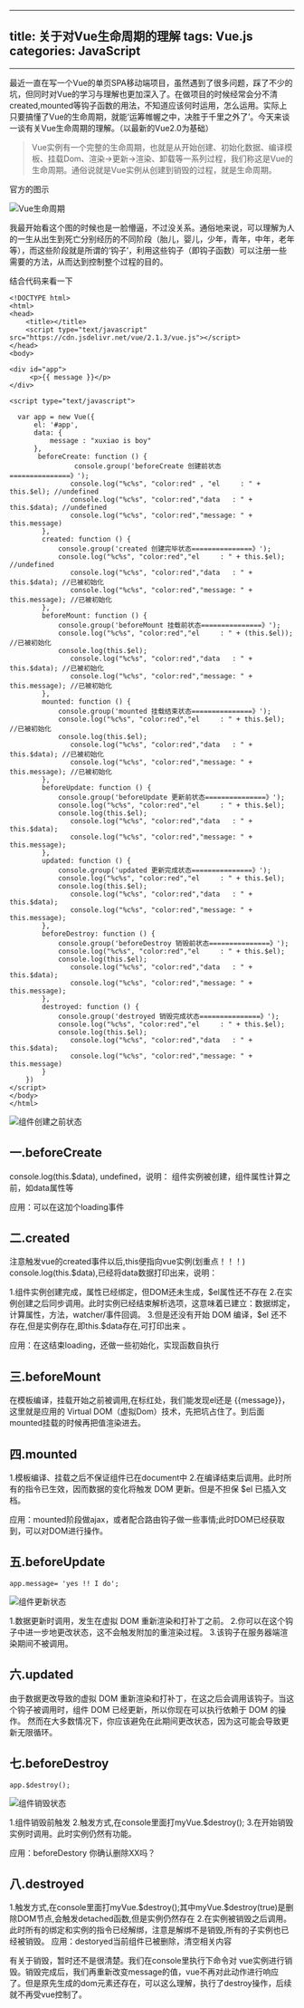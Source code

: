 ﻿
---
title: 关于对Vue生命周期的理解
tags: Vue.js
categories: JavaScript
---



----------


最近一直在写一个Vue的单页SPA移动端项目，虽然遇到了很多问题，踩了不少的坑，但同时对Vue的学习与理解也更加深入了。在做项目的时候经常会分不清 created,mounted等钩子函数的用法，不知道应该何时运用，怎么运用。实际上只要搞懂了Vue的生命周期，就能‘运筹帷幄之中，决胜于千里之外了’。今天来谈一谈有关Vue生命周期的理解。<!--more-->（以最新的Vue2.0为基础）

> Vue实例有一个完整的生命周期，也就是从开始创建、初始化数据、编译模板、挂载Dom、渲染→更新→渲染、卸载等一系列过程，我们称这是Vue的生命周期。通俗说就是Vue实例从创建到销毁的过程，就是生命周期。

官方的图示

![Vue生命周期](https://cn.vuejs.org/images/lifecycle.png)

我最开始看这个图的时候也是一脸懵逼，不过没关系。通俗地来说，可以理解为人的一生从出生到死亡分别经历的不同阶段（胎儿，婴儿，少年，青年，中年，老年等），而这些阶段就是所谓的‘钩子’，利用这些钩子（即钩子函数）可以注册一些需要的方法，从而达到控制整个过程的目的。

结合代码来看一下

```
<!DOCTYPE html>
<html>
<head>
    <title></title>
    <script type="text/javascript" src="https://cdn.jsdelivr.net/vue/2.1.3/vue.js"></script>
</head>
<body>

<div id="app">
     <p>{{ message }}</p>
</div>

<script type="text/javascript">
    
  var app = new Vue({
      el: '#app',
      data: {
          message : "xuxiao is boy" 
      },
       beforeCreate: function () {
                console.group('beforeCreate 创建前状态===============》');
               console.log("%c%s", "color:red" , "el     : " + this.$el); //undefined
               console.log("%c%s", "color:red","data   : " + this.$data); //undefined 
               console.log("%c%s", "color:red","message: " + this.message)  
        },
        created: function () {
            console.group('created 创建完毕状态===============》');
            console.log("%c%s", "color:red","el     : " + this.$el); //undefined
               console.log("%c%s", "color:red","data   : " + this.$data); //已被初始化 
               console.log("%c%s", "color:red","message: " + this.message); //已被初始化
        },
        beforeMount: function () {
            console.group('beforeMount 挂载前状态===============》');
            console.log("%c%s", "color:red","el     : " + (this.$el)); //已被初始化
            console.log(this.$el);
               console.log("%c%s", "color:red","data   : " + this.$data); //已被初始化  
               console.log("%c%s", "color:red","message: " + this.message); //已被初始化  
        },
        mounted: function () {
            console.group('mounted 挂载结束状态===============》');
            console.log("%c%s", "color:red","el     : " + this.$el); //已被初始化
            console.log(this.$el);    
               console.log("%c%s", "color:red","data   : " + this.$data); //已被初始化
               console.log("%c%s", "color:red","message: " + this.message); //已被初始化 
        },
        beforeUpdate: function () {
            console.group('beforeUpdate 更新前状态===============》');
            console.log("%c%s", "color:red","el     : " + this.$el);
            console.log(this.$el);   
               console.log("%c%s", "color:red","data   : " + this.$data); 
               console.log("%c%s", "color:red","message: " + this.message); 
        },
        updated: function () {
            console.group('updated 更新完成状态===============》');
            console.log("%c%s", "color:red","el     : " + this.$el);
            console.log(this.$el); 
               console.log("%c%s", "color:red","data   : " + this.$data); 
               console.log("%c%s", "color:red","message: " + this.message); 
        },
        beforeDestroy: function () {
            console.group('beforeDestroy 销毁前状态===============》');
            console.log("%c%s", "color:red","el     : " + this.$el);
            console.log(this.$el);    
               console.log("%c%s", "color:red","data   : " + this.$data); 
               console.log("%c%s", "color:red","message: " + this.message); 
        },
        destroyed: function () {
            console.group('destroyed 销毁完成状态===============》');
            console.log("%c%s", "color:red","el     : " + this.$el);
            console.log(this.$el);  
               console.log("%c%s", "color:red","data   : " + this.$data); 
               console.log("%c%s", "color:red","message: " + this.message)
        }
    })
</script>
</body>
</html>
```
![组件创建之前状态](https://sfault-image.b0.upaiyun.com/130/248/1302481017-586cddaf83195)
## 一.beforeCreate 
console.log(this.\$data), undefined，说明：
组件实例被创建，组件属性计算之前，如data属性等

应用：可以在这加个loading事件 

## 二.created
注意触发vue的created事件以后,this便指向vue实例(划重点！！！)
console.log(this.\$data),已经将data数据打印出来，说明：

1.组件实例创建完成，属性已经绑定，但DOM还未生成，\$el属性还不存在
2.在实例创建之后同步调用。此时实例已经结束解析选项，这意味着已建立：数据绑定，计算属性，方法，watcher/事件回调。
3.但是还没有开始 DOM 编译，$el 还不存在,但是实例存在,即this.\$data存在,可打印出来 。

应用：在这结束loading，还做一些初始化，实现函数自执行 
## 三.beforeMount
在模板编译，挂载开始之前被调用,在标红处，我们能发现el还是 {{message}}，这里就是应用的 Virtual DOM（虚拟Dom）技术，先把坑占住了。到后面mounted挂载的时候再把值渲染进去。
## 四.mounted
1.模板编译、挂载之后不保证组件已在document中
2.在编译结束后调用。此时所有的指令已生效，因而数据的变化将触发 DOM 更新。但是不担保 $el 已插入文档。

应用：mounted阶段做ajax，或者配合路由钩子做一些事情;此时DOM已经获取到，可以对DOM进行操作。

## 五.beforeUpdate
```
app.message= 'yes !! I do';
```
![组件更新状态](https://sfault-image.b0.upaiyun.com/970/506/970506402-586cdf5fb1fe1)

1.数据更新时调用，发生在虚拟 DOM 重新渲染和打补丁之前。
2.你可以在这个钩子中进一步地更改状态，这不会触发附加的重渲染过程。
3.该钩子在服务器端渲染期间不被调用。

## 六.updated
由于数据更改导致的虚拟 DOM 重新渲染和打补丁，在这之后会调用该钩子。当这个钩子被调用时，组件 DOM 已经更新，所以你现在可以执行依赖于 DOM 的操作。
然而在大多数情况下，你应该避免在此期间更改状态，因为这可能会导致更新无限循环。

## 七.beforeDestroy
```
app.$destroy();
```

![组件销毁状态](https://sfault-image.b0.upaiyun.com/396/155/3961550519-586ce0cb13de2)

1.组件销毁前触发
2.触发方式,在console里面打myVue.$destroy();
3.在开始销毁实例时调用。此时实例仍然有功能。

应用：beforeDestory 你确认删除XX吗？
## 八.destroyed
1.触发方式,在console里面打myVue.$destroy();其中myVue.\$destroy(true)是删除DOM节点,会触发detached函数,但是实例仍然存在
2.在实例被销毁之后调用。此时所有的绑定和实例的指令已经解绑，注意是解绑不是销毁,所有的子实例也已经被销毁。
应用：destoryed当前组件已被删除，清空相关内容

有关于销毁，暂时还不是很清楚。我们在console里执行下命令对 vue实例进行销毁。销毁完成后，我们再重新改变message的值，vue不再对此动作进行响应了。但是原先生成的dom元素还存在，可以这么理解，执行了destroy操作，后续就不再受vue控制了。





  
  
  
  
  